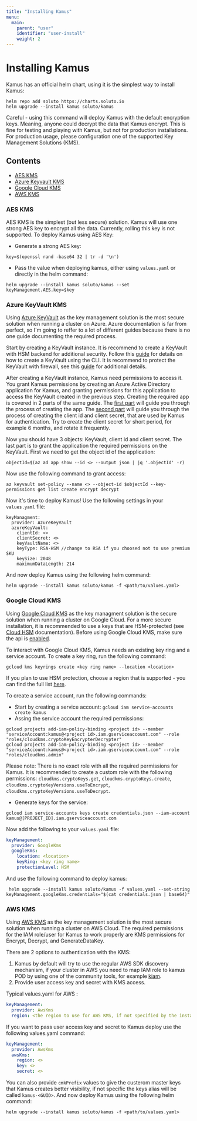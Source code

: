 ```yaml
---
title: "Installing Kamus"
menu:
  main:
    parent: "user"
    identifier: "user-install"
    weight: 2
---
```


# Installing Kamus
Kamus has an official helm chart, using it is the simplest way to install Kamus:
```
helm repo add soluto https://charts.soluto.io
helm upgrade --install kamus soluto/kamus
```
Careful - using this command will deploy Kamus with the default encryption keys.
Meaning, anyone could decrypt the data that Kamus encrypt.
This is fine for testing and playing with Kamus, but not for production installations.
For production usage, please configuration one of the supported Key Management Solutions (KMS).

## Contents

* [AES KMS](#aes-kms)
* [Azure Keyvault KMS](#azure-keyvault-kms)
* [Google Cloud KMS](#google-cloud-kms)
* [AWS KMS](#aws-kms)

### AES KMS
AES KMS is the simplest (but less secure) solution. 
Kamus will use one strong AES key to encrypt all the data. 
Currently, rolling this key is not supported.
To deploy Kamus using AES Key:
* Generate a strong AES key:
```
key=$(openssl rand -base64 32 | tr -d '\n')
```
* Pass the value when deploying kamus, either using `values.yaml` or directly in the helm command:
```
helm upgrade --install kamus soluto/kamus --set keyManagement.AES.key=$key
```

### Azure KeyVault KMS
Using [Azure KeyVault](https://azure.microsoft.com/en-us/services/key-vault/) as the key management solution is the most secure solution when running a cluster on Azure.
Azure documentation is far from perfect, so I'm going to reffer to a lot of different guides because there is no one guide documenting the required process.

Start by creating a KeyVault instance. 
It is recommend to create a KeyVault with HSM backend for additional security. 
Follow this [guide](https://docs.microsoft.com/en-us/azure/key-vault/key-vault-manage-with-cli2#working-with-hardware-security-modules-hsms) for details on how to create a KeyVault using the CLI. It is recommend to protect the KeyVault with firewall, see this [guide](https://docs.microsoft.com/en-us/azure/key-vault/key-vault-network-security) for additional details.

After creating a KeyVault instance, Kamus need permissions to access it.
You grant Kamus permissions by creating an Azure Active Directory application for Kamus, and granting permissions for this application to access the KeyVault created in the previous step. 
Creating the required app is covered in 2 parts of the same guide. The [first part](https://docs.microsoft.com/en-us/azure/active-directory/develop/howto-create-service-principal-portal#create-an-azure-active-directory-application) will guide you through the process of creating the app. The [second part](https://docs.microsoft.com/en-us/azure/active-directory/develop/howto-create-service-principal-portal#get-application-id-and-authentication-key) will guide you through the process of creating the client id and client secret, that are used by Kamus for authentication. Try to create the client secret for short period, for example 6 months, and rotate it frequently.

Now you should have 3 objects: KeyVault, client id and client secret. The last part is to grant the application the required permissions on the KeyVault. First we need to get the object id of the application:
```
objectId=$(az ad app show --id <> --output json | jq '.objectId' -r)
```
Now use the following command to grant access:
```
az keyvault set-policy --name <> --object-id $objectId --key-permissions get list create encrypt decrypt
```

Now it's time to deploy Kamus! Use the following settings in your `values.yaml` file:
```
keyManagment:
  provider: AzureKeyVault
  azureKeyVault:
    clientId: <>
    clientSecret: <>
    keyVaultName: <>
    keyType: RSA-HSM //change to RSA if you choosed not to use premium SKU
    keySize: 2048
    maximumDataLength: 214
```
And now deploy Kamus using the following helm command:
```
helm upgrade --install kamus soluto/kamus -f <path/to/values.yaml>
```

### Google Cloud KMS
Using [Google Cloud KMS](https://cloud.google.com/kms/) as the key managment solution is the secure solution when running a cluster on Google Cloud.
For a more secure installation, it is recommended to use a keys that are HSM-protected (see [Cloud HSM](https://cloud.google.com/kms/docs/hsm) documentation). Before using Google Cloud KMS, make sure the api is [enabled](https://console.cloud.google.com/flows/enableapi?apiid=cloudkms.googleapis.com&redirect=https://console.cloud.google.com&_ga=2.90411866.-1791338329.1542008700).

To interact with Google Cloud KMS, Kamus needs an existing key ring and a service account.
To create a key ring, run the following command:
```
gcloud kms keyrings create <key ring name> --location <location>
```
If you plan to use HSM protection, choose a region that is supported - you can find the full list [here](https://cloud.google.com/kms/docs/locations#hsm_regions).

To create a service account, run the following commands:
* Start by creating a service account: `gcloud iam service-accounts create kamus`
* Assing the service account the required permissions:
```
gcloud projects add-iam-policy-binding <project id> --member "serviceAccount:kamus@<project id>.iam.gserviceaccount.com" --role "roles/cloudkms.cryptoKeyEncrypterDecrypter"
gcloud projects add-iam-policy-binding <project id> --member "serviceAccount:kamus@<project id>.iam.gserviceaccount.com" --role "roles/cloudkms.admin"
```
Please note: There is no exact role with all the required permissions for Kamus. It is recommended to create a custom role with the following permissions: `cloudkms.cryptoKeys.get`, `cloudkms.cryptoKeys.create`, `cloudkms.cryptoKeyVersions.useToEncrypt`, `cloudkms.cryptoKeyVersions.useToDecrypt`.
* Generate keys for the service:
```
gcloud iam service-accounts keys create credentials.json --iam-account kamus@[PROJECT_ID].iam.gserviceaccount.com
```

Now add the following to your `values.yaml` file:
```yaml
keyManagement:
  provider: GoogleKms
  googleKms:
    location: <location>
    keyRing: <key ring name>
    protectionLevel: HSM
```
And use the following command to deploy kamus:
```
 helm upgrade --install kamus soluto/kamus -f values.yaml --set-string keyManagement.googleKms.credentials="$(cat credentials.json | base64)"
```

### AWS KMS
Using [AWS KMS](https://docs.aws.amazon.com/kms/latest/developerguide/overview.html) as the key management solution is the most secure solution when running a cluster on AWS Cloud.
The required permissions for the IAM role/user for Kamus to work properly are KMS permissions for Encrypt, Decrypt, and GenerateDataKey.

There are 2 options to authentication with the KMS:

1. Kamus by default will try to use the regular AWS SDK discovery mechanism, if your cluster in AWS you need to map IAM role to kamus POD by using one of the community tools, for example [kiam](https://github.com/uswitch/kiam).
2. Provide user access key and secret with KMS access.

Typical values.yaml for AWS :
```yaml
keyManagement:
  provider: AwsKms
  region: <the region to use for AWS KMS, if not specified by the instance metadata>
```
If you want to pass user access key and secret to Kamus deploy use the following values.yaml command:
```yaml
keyManagement:
  provider: AwsKms
  awsKms:
    region: <>
    key: <>
    secret: <>
```
You can also provide `cmkPrefix` values to give the custerom master keys that Kamus creates better visibility, if not specific the keys alias will be called `kamus-<GUID>`. 
And now deploy Kamus using the following helm command:
```
helm upgrade --install kamus soluto/kamus -f <path/to/values.yaml>
```
